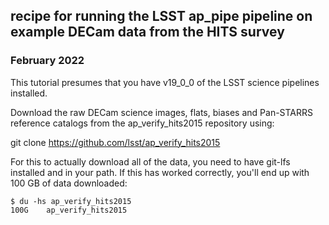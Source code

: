 ## recipe for running the LSST ap_pipe pipeline on example DECam data from the HITS survey
### February 2022

This tutorial presumes that you have v19_0_0 of the LSST science pipelines installed.

Download the raw DECam science images, flats, biases and Pan-STARRS reference catalogs from the ap_verify_hits2015 repository using:

git clone https://github.com/lsst/ap_verify_hits2015

For this to actually download all of the data, you need to have git-lfs installed and in your path. If this has worked correctly, you'll end up with 100 GB of data downloaded:

```
$ du -hs ap_verify_hits2015
100G	ap_verify_hits2015
```


